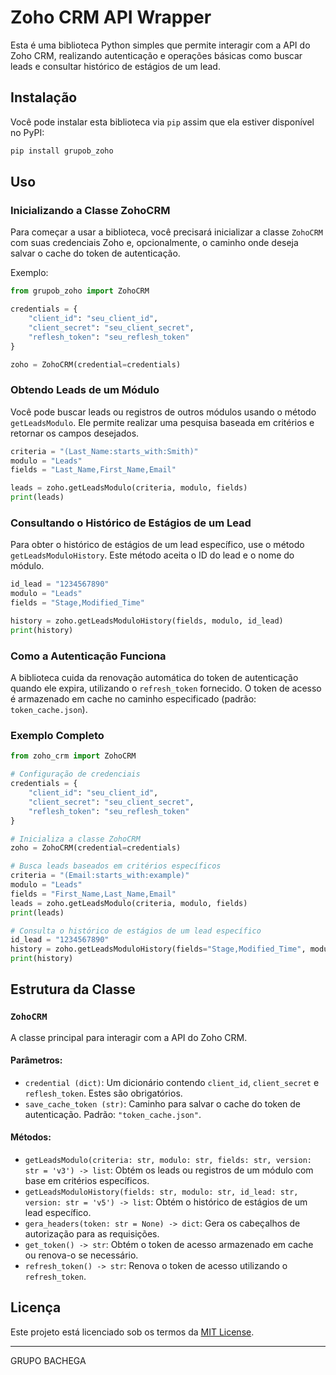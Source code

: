 
# Zoho CRM API Wrapper

Esta é uma biblioteca Python simples que permite interagir com a API do Zoho CRM, realizando autenticação e operações básicas como buscar leads e consultar histórico de estágios de um lead.

## Instalação

Você pode instalar esta biblioteca via `pip` assim que ela estiver disponível no PyPI:

```bash
pip install grupob_zoho
```

## Uso

### Inicializando a Classe ZohoCRM

Para começar a usar a biblioteca, você precisará inicializar a classe `ZohoCRM` com suas credenciais Zoho e, opcionalmente, o caminho onde deseja salvar o cache do token de autenticação.

Exemplo:

```python
from grupob_zoho import ZohoCRM

credentials = {
    "client_id": "seu_client_id",
    "client_secret": "seu_client_secret",
    "reflesh_token": "seu_reflesh_token"
}

zoho = ZohoCRM(credential=credentials)
```

### Obtendo Leads de um Módulo

Você pode buscar leads ou registros de outros módulos usando o método `getLeadsModulo`. Ele permite realizar uma pesquisa baseada em critérios e retornar os campos desejados.

```python
criteria = "(Last_Name:starts_with:Smith)"
modulo = "Leads"
fields = "Last_Name,First_Name,Email"

leads = zoho.getLeadsModulo(criteria, modulo, fields)
print(leads)
```

### Consultando o Histórico de Estágios de um Lead

Para obter o histórico de estágios de um lead específico, use o método `getLeadsModuloHistory`. Este método aceita o ID do lead e o nome do módulo.

```python
id_lead = "1234567890"
modulo = "Leads"
fields = "Stage,Modified_Time"

history = zoho.getLeadsModuloHistory(fields, modulo, id_lead)
print(history)
```

### Como a Autenticação Funciona

A biblioteca cuida da renovação automática do token de autenticação quando ele expira, utilizando o `refresh_token` fornecido. O token de acesso é armazenado em cache no caminho especificado (padrão: `token_cache.json`).

### Exemplo Completo

```python
from zoho_crm import ZohoCRM

# Configuração de credenciais
credentials = {
    "client_id": "seu_client_id",
    "client_secret": "seu_client_secret",
    "reflesh_token": "seu_reflesh_token"
}

# Inicializa a classe ZohoCRM
zoho = ZohoCRM(credential=credentials)

# Busca leads baseados em critérios específicos
criteria = "(Email:starts_with:example)"
modulo = "Leads"
fields = "First_Name,Last_Name,Email"
leads = zoho.getLeadsModulo(criteria, modulo, fields)
print(leads)

# Consulta o histórico de estágios de um lead específico
id_lead = "1234567890"
history = zoho.getLeadsModuloHistory(fields="Stage,Modified_Time", modulo="Leads", id_lead=id_lead)
print(history)
```

## Estrutura da Classe

### `ZohoCRM`

A classe principal para interagir com a API do Zoho CRM.

#### Parâmetros:

- `credential (dict)`: Um dicionário contendo `client_id`, `client_secret` e `reflesh_token`. Estes são obrigatórios.
- `save_cache_token (str)`: Caminho para salvar o cache do token de autenticação. Padrão: `"token_cache.json"`.

#### Métodos:

- `getLeadsModulo(criteria: str, modulo: str, fields: str, version: str = 'v3') -> list`: Obtém os leads ou registros de um módulo com base em critérios específicos.
- `getLeadsModuloHistory(fields: str, modulo: str, id_lead: str, version: str = 'v5') -> list`: Obtém o histórico de estágios de um lead específico.
- `gera_headers(token: str = None) -> dict`: Gera os cabeçalhos de autorização para as requisições.
- `get_token() -> str`: Obtém o token de acesso armazenado em cache ou renova-o se necessário.
- `refresh_token() -> str`: Renova o token de acesso utilizando o `refresh_token`.

## Licença

Este projeto está licenciado sob os termos da [MIT License](LICENSE).

---

GRUPO BACHEGA